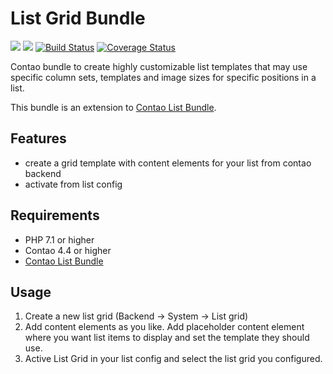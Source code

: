 # List Grid Bundle
[![](https://img.shields.io/packagist/v/heimrichhannot/contao-list-grid-bundle.svg)](https://packagist.org/packages/heimrichhannot/contao-list-grid-bundle)
[![](https://img.shields.io/packagist/dt/heimrichhannot/contao-list-grid-bundle.svg)](https://packagist.org/packages/heimrichhannot/contao-list-grid-bundle)
[![Build Status](https://travis-ci.org/heimrichhannot/contao-list-grid-bundle.svg?branch=master)](https://travis-ci.org/heimrichhannot/contao-list-grid-bundle)
[![Coverage Status](https://coveralls.io/repos/github/heimrichhannot/contao-list-grid-bundle/badge.svg?branch=master)](https://coveralls.io/github/heimrichhannot/contao-list-grid-bundle?branch=master)

Contao bundle to create highly customizable list templates that may use specific column sets, templates and image sizes for specific positions in a list. 

This bundle is an extension to [Contao List Bundle](https://github.com/heimrichhannot/contao-list-bundle).

## Features

* create a grid template with content elements for your list from contao backend
* activate from list config

## Requirements

* PHP 7.1 or higher
* Contao 4.4 or higher
* [Contao List Bundle](https://github.com/heimrichhannot/contao-list-bundle)

## Usage

1. Create a new list grid (Backend -> System -> List grid)
2. Add content elements as you like. Add placeholder content element where you want list items to display and set the template they should use.
3. Active List Grid in your list config and select the list grid you configured.